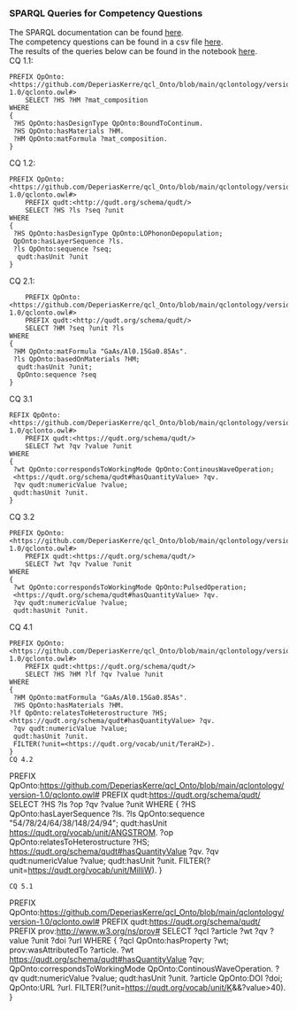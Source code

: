 ### SPARQL Queries for Competency Questions

The SPARQL documentation can be found [here](https://www.w3.org/TR/rdf-sparql-query/).      
The competency questions can be found in a csv file [here](https://github.com/DeperiasKerre/qcl_Onto/blob/main/Sparql_Query/Competency_Questions.csv).   
The results of the queries below can be found in the notebook [here](https://github.com/DeperiasKerre/qcl_Onto/blob/main/Sparql_Query/sparql_queries.ipynb).     
CQ 1.1: 
```
PREFIX QpOnto:<https://github.com/DeperiasKerre/qcl_Onto/blob/main/qclontology/version-1.0/qclonto.owl#> 
    SELECT ?HS ?HM ?mat_composition
WHERE
{
 ?HS QpOnto:hasDesignType QpOnto:BoundToContinum.
 ?HS QpOnto:hasMaterials ?HM.
 ?HM QpOnto:matFormula ?mat_composition.
}
```
CQ 1.2:
```
PREFIX QpOnto:<https://github.com/DeperiasKerre/qcl_Onto/blob/main/qclontology/version-1.0/qclonto.owl#>
    PREFIX qudt:<http://qudt.org/schema/qudt/>
    SELECT ?HS ?ls ?seq ?unit
WHERE
{
 ?HS QpOnto:hasDesignType QpOnto:LOPhononDepopulation;
 QpOnto:hasLayerSequence ?ls.
 ?ls QpOnto:sequence ?seq;
  qudt:hasUnit ?unit 
}
```
CQ 2.1:
```
    PREFIX QpOnto:<https://github.com/DeperiasKerre/qcl_Onto/blob/main/qclontology/version-1.0/qclonto.owl#> 
    PREFIX qudt:<http://qudt.org/schema/qudt/>
    SELECT ?HM ?seq ?unit ?ls
WHERE
{
 ?HM QpOnto:matFormula "GaAs/Al0.15Ga0.85As".
 ?ls QpOnto:basedOnMaterials ?HM;
  qudt:hasUnit ?unit; 
  QpOnto:sequence ?seq
}
```
CQ 3.1
```
REFIX QpOnto:<https://github.com/DeperiasKerre/qcl_Onto/blob/main/qclontology/version-1.0/qclonto.owl#>
    PREFIX qudt:<https://qudt.org/schema/qudt/>
    SELECT ?wt ?qv ?value ?unit 
WHERE
{
 ?wt QpOnto:correspondsToWorkingMode QpOnto:ContinousWaveOperation;
 <https://qudt.org/schema/qudt#hasQuantityValue> ?qv.
 ?qv qudt:numericValue ?value;
 qudt:hasUnit ?unit.
}
```
CQ 3.2
```
PREFIX QpOnto:<https://github.com/DeperiasKerre/qcl_Onto/blob/main/qclontology/version-1.0/qclonto.owl#>
    PREFIX qudt:<https://qudt.org/schema/qudt/>
    SELECT ?wt ?qv ?value ?unit 
WHERE
{
 ?wt QpOnto:correspondsToWorkingMode QpOnto:PulsedOperation;
 <https://qudt.org/schema/qudt#hasQuantityValue> ?qv.
 ?qv qudt:numericValue ?value;
 qudt:hasUnit ?unit.
```
CQ 4.1
```
PREFIX QpOnto:<https://github.com/DeperiasKerre/qcl_Onto/blob/main/qclontology/version-1.0/qclonto.owl#>
    PREFIX qudt:<https://qudt.org/schema/qudt/>
    SELECT ?HS ?HM ?lf ?qv ?value ?unit
WHERE
{
 ?HM QpOnto:matFormula "GaAs/Al0.15Ga0.85As".
 ?HS QpOnto:hasMaterials ?HM.
?lf QpOnto:relatesToHeterostructure ?HS;
<https://qudt.org/schema/qudt#hasQuantityValue> ?qv.
 ?qv qudt:numericValue ?value;
 qudt:hasUnit ?unit.
 FILTER(?unit=<https://qudt.org/vocab/unit/TeraHZ>).
}
CQ 4.2
```
PREFIX QpOnto:<https://github.com/DeperiasKerre/qcl_Onto/blob/main/qclontology/version-1.0/qclonto.owl#>
    PREFIX qudt:<https://qudt.org/schema/qudt/>
    SELECT ?HS ?ls ?op ?qv ?value ?unit
WHERE
{
 ?HS QpOnto:hasLayerSequence ?ls.
 ?ls QpOnto:sequence "54/78/24/64/38/148/24/94";
 qudt:hasUnit <https://qudt.org/vocab/unit/ANGSTROM>.
 ?op QpOnto:relatesToHeterostructure ?HS;
 <https://qudt.org/schema/qudt#hasQuantityValue> ?qv.
 ?qv qudt:numericValue ?value;
 qudt:hasUnit ?unit.
 FILTER(?unit=<https://qudt.org/vocab/unit/MilliW>).
}
```
CQ 5.1
```
PREFIX QpOnto:<https://github.com/DeperiasKerre/qcl_Onto/blob/main/qclontology/version-1.0/qclonto.owl#>
    PREFIX qudt:<https://qudt.org/schema/qudt/>
    PREFIX prov:<http://www.w3.org/ns/prov#>
    SELECT ?qcl ?article ?wt ?qv ?value ?unit ?doi ?url
WHERE
{
?qcl QpOnto:hasProperty ?wt;
prov:wasAttributedTo ?article.
?wt <https://qudt.org/schema/qudt#hasQuantityValue> ?qv;
QpOnto:correspondsToWorkingMode QpOnto:ContinousWaveOperation.
?qv qudt:numericValue ?value;
 qudt:hasUnit ?unit.
?article QpOnto:DOI ?doi;
QpOnto:URL ?url.
FILTER(?unit=<https://qudt.org/vocab/unit/K>&&?value>40).
}
```
